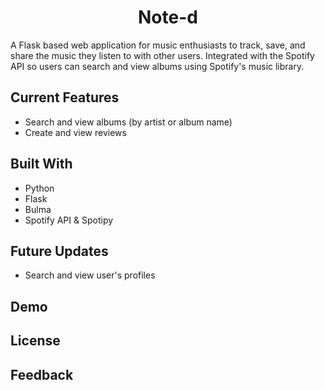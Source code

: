 <h1 align="center">Note-d</h1>

A Flask based web application for music enthusiasts to track, save, and share the music they listen to with other users. Integrated with the Spotify API so users can search and view albums using Spotify's music library. 

## Current Features
* Search and view albums (by artist or album name)
* Create and view reviews


## Built With
* Python
* Flask
* Bulma
* Spotify API & Spotipy

## Future Updates
* Search and view user's profiles

## Demo


## License


## Feedback

